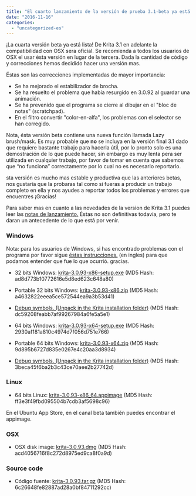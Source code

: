 ```yaml
---
title: "El cuarto lanzamiento de la versión de prueba 3.1-beta ya está disponible"
date: "2016-11-16"
categories: 
  - "uncategorized-es"
---
```


¡La cuarta versión beta ya está lista! De Krita 3.1 en adelante la compatibilidad con OSX sera oficial. Se recomienda a todos los usuarios de OSX el usar ésta versión en lugar de la tercera. Dada la cantidad de código y correcciones hemos decidido hacer una versión mas.

Éstas son las correcciones implementadas de mayor importancia:

- Se ha mejorado el estabilizador de brocha.
- Se ha resuelto el problema que había resurgido en 3.0.92 al guardar una animación.
- Se ha prevenido que el programa se cierre al dibujar en el "bloc de notas" (scratchpad).
- En el filtro convertir "color-en-alfa", los problemas con el selector se han corregido.

Nota, ésta versión beta contiene una nueva función llamada Lazy brush/mask. Es muy probable que **no** se incluya en la versión final 3.1 dado que requiere bastante trabajo para hacerla útil, por lo pronto solo es una demostración de lo que puede hacer, sin embargo es muy lenta pera ser utilizada en cualquier trabajo, por favor de tomar en cuenta que sabemos que “no funciona” correctamente por lo cual no es necesario reportarlo.

sta versión es mucho mas estable y productiva que las anteriores betas, nos gustaría que la probaras tal como si fueras a producir un trabajo completo en ella y nos ayudes a reportar todos los problemas y errores que encuentres ¡Gracias!

Para saber mas en cuanto a las novedades de la version de Krita 3.1 puedes leer las [notas de lanzamiento.](https://krita.org/en/release-notes-for-krita-3-1) Éstas no son definitivas todavía, pero te daran un antecedente de lo que está por venir.

### Windows

Nota: para los usuarios de Windows, si has encontrado problemas con el programa por favor sigue [éstas instrucciones.](https://docs.krita.org/Dr._Mingw_debugger) (en ingles) para que podamos entender que fue lo que ocurrió. gracias.

- 32 bits Windows: [krita-3.0.93-x86-setup.exe](http://download.kde.org/unstable/krita/3.0.93/krita-3.0.93-x86-setup.exe) (MD5 Hash: ad8d773b10772616e5d8ed623c648a80)
- Portable 32 bits Windows: [krita-3.0.93-x86.zip](http://download.kde.org/unstable/krita/3.0.93/krita-3.0.93-x86.zip) (MD5 Hash: a4632822eeea5ce572544ea9a3b53d41)
- [Debug symbols. (Unpack in the Krita installation folder)](http://download.kde.org/unstable/krita/3.0.93/krita-3.0.93-x86-dbg.zip) (MD5 Hash: dc59208feabb7af99267984a6fe5a5e1)

- 64 bits Windows: [krita-3.0.93-x64-setup.exe](http://download.kde.org/unstable/krita/3.0.93/krita-3.0.93-x64-setup.exe) (MD5 Hash: 2930af181a810c4974d7f056d751e766)
- Portable 64 bits Windows: [krita-3.0.93-x64.zip](http://download.kde.org/unstable/krita/3.0.93/krita-3.0.93-x64.zip) (MD5 Hash: 9d895b6727d835e0267e4c20aa3d8934)
- [Debug symbols. (Unpack in the Krita installation folder)](http://download.kde.org/unstable/krita/3.0.93/krita-3.0.93-x64-dbg.zip) (MD5 Hash: 3beca45f6ba2b3c43ce70aee2b27742d)

### Linux

- 64 bits Linux: [krita-3.0.93-x86\_64.appimage](http://download.kde.org/unstable/krita/3.0.93/krita-3.0.93-x86_64.appimage) (MD5 Hash: ff3e3f49fbd095504b7cdb3af5698c96)

En el Ubuntu App Store, en el canal beta también puedes encontrar el appimage.

### OSX

- OSX disk image: [krita-3.0.93.dmg](http://download.kde.org/unstable/krita/3.0.93/krita-3.0.93.dmg) (MD5 Hash: acd4056716f8c272d8975ed9ca8f0a9d)

### Source code

- Código fuente: [krita-3.0.93.tar.gz](http://download.kde.org/unstable/krita/3.0.93/krita-3.0.93.tar.gz) (MD5 Hash: 6c26648fe82887ad28a0bf84711292cc)
